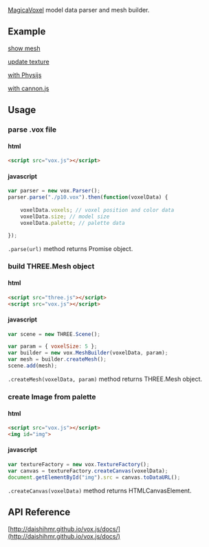 [MagicaVoxel](https://ephtracy.github.io/) model data parser and mesh builder.

## Example

[show mesh](http://daishihmr.github.io/vox.js/test/meshbuilderTest.html)

[update texture](http://daishihmr.github.io/vox.js/test/textureTest.html)

[with Physijs](http://daishihmr.github.io/vox.js/test/physijsTest.html)

[with cannon.js](http://daishihmr.github.io/vox.js/test/cannonTest.html)

## Usage

### parse .vox file

#### html

```html
<script src="vox.js"></script>
```

#### javascript

```js
var parser = new vox.Parser();
parser.parse("./p10.vox").then(function(voxelData) {
    
    voxelData.voxels; // voxel position and color data
    voxelData.size; // model size
    voxelData.palette; // palette data

});

```

```.parse(url)``` method returns Promise object.

### build THREE.Mesh object

#### html

```html
<script src="three.js"></script>
<script src="vox.js"></script>
```

#### javascript

```js
var scene = new THREE.Scene();

var param = { voxelSize: 5 };
var builder = new vox.MeshBuilder(voxelData, param);
var mesh = builder.createMesh();
scene.add(mesh);

```

```.createMesh(voxelData, param)``` method returns THREE.Mesh object.

### create Image from palette

#### html

```html
<script src="vox.js"></script>
<img id="img">
```

#### javascript

```js
var textureFactory = new vox.TextureFactory();
var canvas = textureFactory.createCanvas(voxelData);
document.getElementById("img").src = canvas.toDataURL();
```
```.createCanvas(voxelData)``` method returns HTMLCanvasElement.

## API Reference

[http://daishihmr.github.io/vox.js/docs/](http://daishihmr.github.io/vox.js/docs/)
